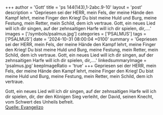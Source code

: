 +++
author = 'Gott'
title = 'ps 144(143),1-2abc.9-10'
layout = 'post'
description = 'Gepriesen sei der HERR, mein Fels,  der meine Hände den Kampf lehrt, meine Finger den Krieg! Du bist meine Huld und Burg, meine Festung, mein Retter, mein Schild, dem ich vertraue.  Gott, ein neues Lied will ich dir singen,  auf der zehnsaitigen Harfe will ich dir spielen, dir,....'
images = ['/symbols/psalmus.jpg']
categories = ['PSALMUS']
tags = ['PSALMUS']
date = '2024-10-31 08:00:04 +0100'
summary = 'Gepriesen sei der HERR, mein Fels,  der meine Hände den Kampf lehrt, meine Finger den Krieg! Du bist meine Huld und Burg, meine Festung, mein Retter, mein Schild, dem ich vertraue.  Gott, ein neues Lied will ich dir singen,  auf der zehnsaitigen Harfe will ich dir spielen, dir,....'
linkedsummaryImage = 'psalmus.jpg'
keepImageRatio = 'true'
+++
Gepriesen sei der HERR, mein Fels, 
der meine Hände den Kampf lehrt, meine Finger den Krieg!
Du bist meine Huld und Burg,
meine Festung, mein Retter,
mein Schild, dem ich vertraue.

Gott, ein neues Lied will ich dir singen, 
auf der zehnsaitigen Harfe will ich dir spielen,
dir, der den Königen Sieg verleiht, 
der David, seinen Knecht, vom Schwert des Unheils befreit.<!--more--><br> [Quelle: Evangelizo](https://evangeliumtagfuertag.org/DE/gospel)